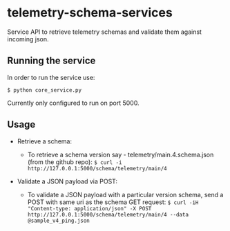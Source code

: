 # telemetry-schema-services
Service API to retrieve telemetry schemas and validate them against incoming json.

## Running the service ##

In order to run the service use:

    $ python core_service.py
Currently only configured to run on port 5000.

## Usage ##
  * Retrieve a schema:
    * To retrieve a schema version say - telemetry/main.4.schema.json (from the github repo):
        `$ curl -i http://127.0.0.1:5000/schema/telemetry/main/4`
   
  * Validate a JSON payload via POST:
	  * To validate a JSON payload with a particular version schema, send a POST with same uri as the schema GET request:
	  `$ curl -iH "Content-type: application/json" -X POST http://127.0.0.1:5000/schema/telemetry/main/4 --data @sample_v4_ping.json`
